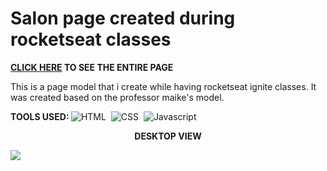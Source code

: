 # Salon page created during rocketseat classes

<b>[CLICK HERE](https://henriquenagy.github.io/Saloonpage2-createdalone-Rocketseat-2022/) TO SEE THE ENTIRE PAGE</b>

This is a page model that i create while having rocketseat ignite classes. It was created based on the professor maike's model.

<b>TOOLS USED: </b> 
![HTML](https://img.shields.io/badge/HTML5-E34F26?style=for-the-badge&logo=html5&logoColor=white)&nbsp;
![CSS](https://img.shields.io/badge/CSS3-1572B6?style=for-the-badge&logo=css3&logoColor=white)&nbsp;
![Javascript](https://img.shields.io/badge/JavaScript-323330?style=for-the-badge&logo=javascript&logoColor=F7DF1E)

<p align="center"><b>DESKTOP VIEW</b></p>

<img src="https://i.ibb.co/xGJZMTD/saloon-page.png"/>

